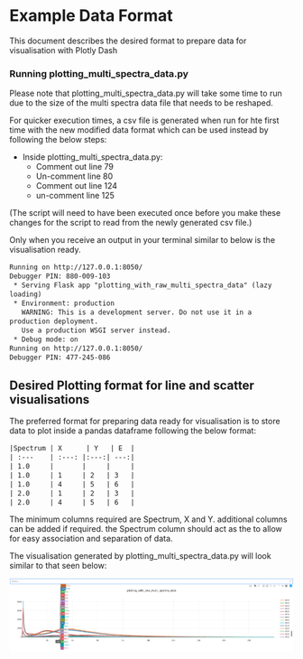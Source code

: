 # Example Data Format

This document describes the desired format to prepare data for visualisation with Plotly Dash

### Running plotting_multi_spectra_data.py

Please note that plotting_multi_spectra_data.py will take some time to run due to the size 
of the multi spectra data file that needs to be reshaped.

For quicker execution times, a csv file is generated when run for hte first time with the new 
modified data format which can be used instead by following the below steps:  
* Inside plotting_multi_spectra_data.py:
    * Comment out line 79
    * Un-comment line 80
    * Comment out line 124
    * un-comment line 125
    
(The script will need to have been executed once before you make these changes for the script to 
read from the newly generated csv file.)

Only when you receive an output in your terminal similar to below is the visualisation ready.

```
Running on http://127.0.0.1:8050/
Debugger PIN: 880-009-103
 * Serving Flask app "plotting_with_raw_multi_spectra_data" (lazy loading)
 * Environment: production
   WARNING: This is a development server. Do not use it in a production deployment.
   Use a production WSGI server instead.
 * Debug mode: on
Running on http://127.0.0.1:8050/
Debugger PIN: 477-245-086
```

## Desired Plotting format for line and scatter visualisations

The preferred format for preparing data ready for visualisation is to store data to plot inside a 
pandas dataframe following the below format:
```
|Spectrum | X      | Y   | E  |
| :---    | :---: |:---:| ---:|
| 1.0     |       |     |     |
| 1.0     | 1     | 2   | 3   |
| 1.0     | 4     | 5   | 6   |
| 2.0     | 1     | 2   | 3   |
| 2.0     | 4     | 5   | 6   |
```

The minimum columns required are Spectrum, X and Y. additional columns can be added if required. 
the Spectrum column should act as the to allow for easy association and separation of data. 

The visualisation generated by plotting_multi_spectra_data.py will look similar to that seen below:

![](raw_data_visualisation.png)
